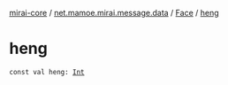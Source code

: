 [mirai-core](../../index.md) / [net.mamoe.mirai.message.data](../index.md) / [Face](index.md) / [heng](./heng.md)

# heng

`const val heng: `[`Int`](https://kotlinlang.org/api/latest/jvm/stdlib/kotlin/-int/index.html)